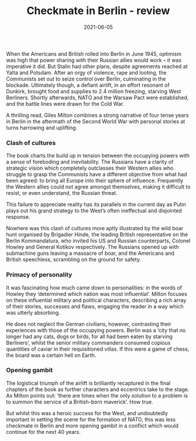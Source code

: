 ﻿---
layout: layouts/bookreview.njk

tags:
  - post
  - review

title: Checkmate in Berlin - review
review_book_main_title: Checkmate in Berlin
review_book_sub_title: the first battle of the cold war
review_book_author: Giles Milton
review_book_author_surname: Milton
review_book_image_url: https://res.cloudinary.com/ds2o5ecdw/image/upload/acovers/1529393159.02._SCL_.jpg
review_book_image_small_url: https://res.cloudinary.com/ds2o5ecdw/image/upload/acovers/1529393159.02._SCM_.jpg
review_publication_date: 2021-07-01
review_publisher: Hachette
review_pages: 416
review_ISBN13: 978-1529393156
review_book_tags:
  - [Europe]
  - [Contemporary]
  - [Political]
  - [Cold war, Germany]
review_podcasts:
  - [https://www.listennotes.com/e/adb8afe844b44ff5b9203a04937fed43, Cold War Conversations, Checkmate in Berlin The Cold War Showdown that Shaped the Modern World (180)]
shopping_links:
  - [https://www.amazon.co.uk/Checkmate-Berlin-First-Battle-Cold/dp/1529393159/, Amazon UK, Amazon UK book link]
  - [https://www.amazon.com/Checkmate-Berlin-First-Battle-Cold/dp/1529393159/, Amazon US, Amazon US book link]
review_author: Maddox von Ranke
date: 2021-06-05
review_rating: ★★★★★
permalink: '/2021/06/06/checkmate-in-berlin/'
review_summary: '<p>A thrilling read, Giles Milton combines a strong narrative of four tense years in Berlin in the aftermath of the Second World War with personal stories at turns harrowing and uplifting.</p><p>Checkmate in Berlin describes the opening gambit in a conflict which would continue for the next 40 years.</p>'
---
When the Americans and British rolled into Berlin in June 1945, optimism was high that power sharing with their Russian allies would work – it was imperative it did. But Stalin had other plans, despite agreements reached at Yalta and Potsdam. After an orgy of violence, rape and looting, the Communists set out to seize control over Berlin, culminating in the blockade. Ultimately though, a defiant airlift, in an effort resonant of Dunkirk, brought food and supplies to 2.4 million freezing, starving West Berliners. Shortly afterwards, NATO and the Warsaw Pact were established, and the battle lines were drawn for the Cold War.

A thrilling read, Giles Milton combines a strong narrative of four tense years in Berlin in the aftermath of the Second World War with personal stories at turns harrowing and uplifting. 

### Clash of cultures
The book charts the build up in tension between the occupying powers with a sense of foreboding and inevitability. The Russians have a clarity of strategic vision which completely outclasses their Western allies who struggle to grasp the Communists have a different objective from what had been agreed: to bring all Europe into their sphere of influence. Frequently the Western allies could not agree amongst themselves, making it difficult to resist, or even understand, the Russian threat. 

This failure to appreciate reality has its parallels in the current day as Putin plays out his grand strategy to the West’s often ineffectual and disjointed response. 

Nowhere was this clash of cultures more aptly illustrated by the wild boar hunt organised by Brigadier Hinde, the leading British representative on the Berlin Kommandatura, who invited his US and Russian counterparts, Colonel Howley and General Kotikov respectively. The Russians opened up with submachine guns leaving a massacre of boar, and the Americans and British speechless, scrambling on the ground for safety.

### Primacy of personality
It was fascinating how much came down to personalities: in the words of Howley they ‘determined which nation was most influential’. Milton focuses on these influential military and political characters, describing a rich array of their stories, successes and flaws, engaging the reader in a way which was utterly absorbing.

He does not neglect the German civilians, however, contrasting their experiences with those of the occupying powers. Berlin was a ‘city that no longer had any cats, dogs or birds, for all had been eaten by starving Berliners’, whilst the senior military commanders consumed copious quantities of caviar in their requisitioned villas. If this were a game of chess, the board was a certain hell on Earth.   

### Opening gambit
The logistical triumph of the airlift is brilliantly recaptured in the final chapters of the book as further characters and eccentrics take to the stage. As Milton points out: ‘there are times when the only solution to a problem is to summon the service of a British-born maverick’. How true.

But whilst this was a heroic success for the West, and undoubtedly important in setting the scene for the formation of NATO, this was less checkmate in Berlin and more opening gambit in a conflict which would continue for the next 40 years.